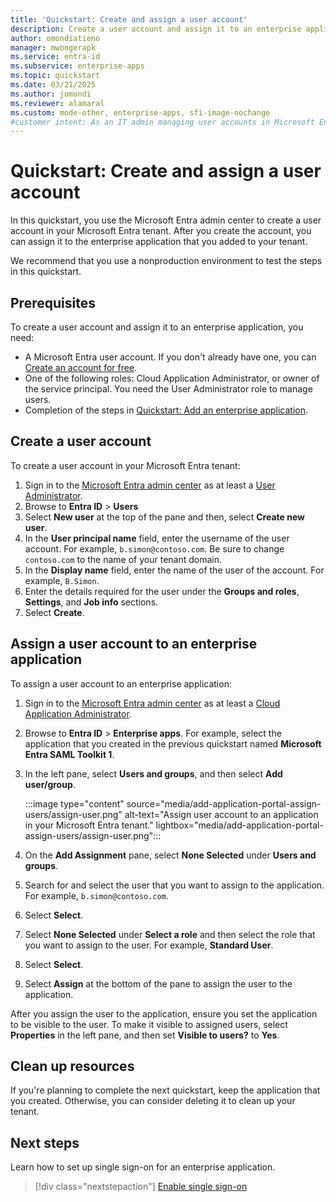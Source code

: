 ```yaml
---
title: 'Quickstart: Create and assign a user account'
description: Create a user account and assign it to an enterprise application in your Microsoft Entra tenant. Begin managing access efficiently today
author: omondiatieno
manager: mwongerapk
ms.service: entra-id
ms.subservice: enterprise-apps
ms.topic: quickstart
ms.date: 03/21/2025
ms.author: jomondi
ms.reviewer: alamaral
ms.custom: mode-other, enterprise-apps, sfi-image-nochange
#customer intent: As an IT admin managing user accounts in Microsoft Entra, I want to create a new user account and assign it to an enterprise application, so that I can provide access to the application for the user.
---
```


# Quickstart: Create and assign a user account

In this quickstart, you use the Microsoft Entra admin center to create a user account in your Microsoft Entra tenant. After you create the account, you can assign it to the enterprise application that you added to your tenant.

We recommend that you use a nonproduction environment to test the steps in this quickstart.

## Prerequisites

To create a user account and assign it to an enterprise application, you need:

- A Microsoft Entra user account. If you don't already have one, you can [Create an account for free](https://azure.microsoft.com/pricing/purchase-options/azure-account?cid=msft_learn).
- One of the following roles: Cloud Application Administrator, or owner of the service principal. You need the User Administrator role to manage users.
- Completion of the steps in [Quickstart: Add an enterprise application](add-application-portal.md).

## Create a user account


To create a user account in your Microsoft Entra tenant:

1. Sign in to the [Microsoft Entra admin center](https://entra.microsoft.com) as at least a [User Administrator](~/identity/role-based-access-control/permissions-reference.md#user-administrator).
1. Browse to **Entra ID** > **Users**
1. Select **New user** at the top of the pane and then, select **Create new user**.  
1. In the **User principal name** field, enter the username of the user account. For example, `b.simon@contoso.com`. Be sure to change `contoso.com` to the name of your tenant domain.
1. In the **Display name** field, enter the name of the user of the account. For example, `B.Simon`.
1. Enter the details required for the user under the **Groups and roles**, **Settings**, and **Job info** sections.
1. Select **Create**.

## Assign a user account to an enterprise application

To assign a user account to an enterprise application:

1. Sign in to the [Microsoft Entra admin center](https://entra.microsoft.com) as at least a [Cloud Application Administrator](~/identity/role-based-access-control/permissions-reference.md#cloud-application-administrator).
1. Browse to **Entra ID** > **Enterprise apps**. For example, select the application that you created in the previous quickstart named **Microsoft Entra SAML Toolkit 1**.
1. In the left pane, select **Users and groups**, and then select **Add user/group**.

    :::image type="content" source="media/add-application-portal-assign-users/assign-user.png" alt-text="Assign user account to an application in your Microsoft Entra tenant." lightbox="media/add-application-portal-assign-users/assign-user.png":::

1. On the **Add Assignment** pane, select **None Selected** under **Users and groups**.
1. Search for and select the user that you want to assign to the application. For example, `b.simon@contoso.com`.
1. Select **Select**.
1. Select **None Selected** under **Select a role** and then select the role that you want to assign to the user. For example, **Standard User**.
1. Select **Select**.
1. Select **Assign** at the bottom of the pane to assign the user to the application.

After you assign the user to the application, ensure you set the application to be visible to the user. To make it visible to assigned users, select **Properties** in the left pane, and then set **Visible to users?** to **Yes**.

## Clean up resources

If you're planning to complete the next quickstart, keep the application that you created. Otherwise, you can consider deleting it to clean up your tenant.

## Next steps

Learn how to set up single sign-on for an enterprise application.
> [!div class="nextstepaction"]
> [Enable single sign-on](what-is-single-sign-on.md)


